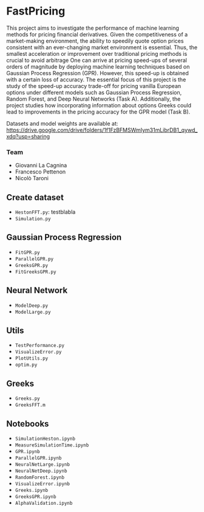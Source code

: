 # FastPricing
This project aims to investigate the performance of machine learning methods for pricing financial derivatives. 
Given the competitiveness of a market-making environment, the ability to speedily quote option prices consistent with an ever-changing market environment is essential. Thus, the smallest acceleration or improvement over traditional pricing methods is crucial to avoid arbitrage One can arrive at pricing speed-ups of several orders of magnitude by deploying machine learning techniques based on Gaussian Process Regression (GPR). However, this speed-up is obtained with a certain loss of accuracy. 
The essential focus of this project is the study of the speed-up accuracy trade-off for pricing vanilla European options under different models such as Gaussian Process Regression, Random Forest, and Deep Neural Networks (Task A). Additionally, the project studies how incorporating information about options Greeks could lead to improvements in the pricing accuracy for the GPR model (Task B).

Datasets and model weights are available at: https://drive.google.com/drive/folders/1f1FzBFMSWmIym31mLibrDB1_qywd_xdq?usp=sharing

### Team
- Giovanni La Cagnina
- Francesco Pettenon
- Nicolò Taroni

## Create dataset
- `HestonFFT.py`: testblabla
- `Simulation.py`

## Gaussian Process Regression
- `FitGPR.py`
- `ParallelGPR.py`
- `GreeksGPR.py`
- `FitGreeksGPR.py`

## Neural Network
- `ModelDeep.py`
- `ModelLarge.py`

## Utils
- `TestPerformance.py`
- `VisualizeError.py`
- `PlotUtils.py`
- `optim.py`

## Greeks
- `Greeks.py`
- `GreeksFFT.m`


## Notebooks
- `SimulationHeston.ipynb`
- `MeasureSimulationTime.ipynb`
- `GPR.ipynb`
- `ParallelGPR.ipynb`
- `NeuralNetLarge.ipynb`
- `NeuralNetDeep.ipynb`
- `RandomForest.ipynb`
- `VisualizeError.ipynb`
- `Greeks.ipynb`
- `GreeksGPR.ipynb`
- `AlphaValidation.ipynb`


